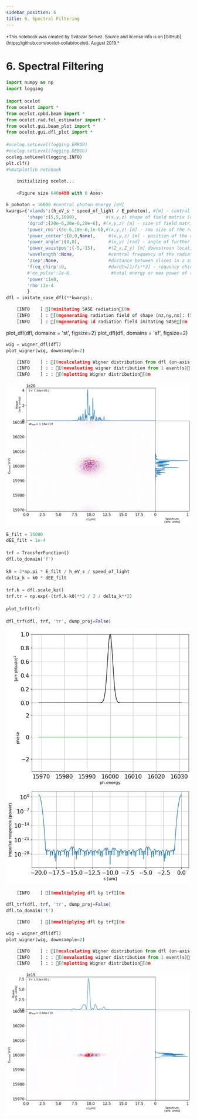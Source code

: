 ```yaml
---
sidebar_position: 6
title: 6. Spectral Filtering
---
```

<small>
*This notebook was created by Svitozar Serkez. Source and license info is on [GitHub](https://github.com/ocelot-collab/ocelot). August 2019.*
</small>

# 6. Spectral Filtering


```python
import numpy as np
import logging

import ocelot
from ocelot import *
from ocelot.cpbd.beam import *
from ocelot.rad.fel_estimator import *
from ocelot.gui.beam_plot import *
from ocelot.gui.dfl_plot import *

#ocelog.setLevel(logging.ERROR)
#ocelog.setLevel(logging.DEBUG)
ocelog.setLevel(logging.INFO)
plt.clf()
#%matplotlib notebook
```
```python
    initializing ocelot...

    <Figure size 640x480 with 0 Axes>
```


```python
E_pohoton = 16000 #central photon energy [eV]
kwargs={'xlamds':(h_eV_s * speed_of_light / E_pohoton), #[m] - central wavelength
        'shape':(5,5,1000),           #(x,y,z) shape of field matrix (reversed) to dfl.fld
        'dgrid':(20e-6,20e-6,20e-6), #(x,y,z) [m] - size of field matrix
        'power_rms':(3e-6,10e-6,1e-6),#(x,y,z) [m] - rms size of the radiation distribution (gaussian)
        'power_center':(0,0,None),     #(x,y,z) [m] - position of the radiation distribution
        'power_angle':(0,0),           #(x,y) [rad] - angle of further radiation propagation
        'power_waistpos':(-5,-15),     #(Z_x,Z_y) [m] downstrean location of the waist of the beam
        'wavelength':None,             #central frequency of the radiation, if different from xlamds
        'zsep':None,                   #distance between slices in z as zsep*xlamds
        'freq_chirp':0,                #dw/dt=[1/fs**2] - requency chirp of the beam around power_center[2]
        #'en_pulse':1e-6,               #total energy or max power of the pulse, use only one
        'power':1e8,
        'rho':1e-4
        }
dfl = imitate_sase_dfl(**kwargs);
```
```python
    [INFO    ] [0mimitating SASE radiation[0m
    [INFO    ] : [0mgenerating radiation field of shape (nz,ny,nx): (5, 5, 1000)[0m
    [INFO    ] : [0mgenerating 1d radiation field imitating SASE[0m
```

plot_dfl(dfl, domains = 'st', figsize=2)
plot_dfl(dfl, domains = 'sf', figsize=2)
                                                                   
```python
wig = wigner_dfl(dfl)
plot_wigner(wig, downsample=2)
```
```python
    [INFO    ] : [0mcalculating Wigner distribution from dfl (on-axis fillament)[0m
    [INFO    ] : : [0mevaluating wigner distribution from 1 event(s)[0m
    [INFO    ] : : [0mplotting Wigner distribution[0m
```


    
![png](/img/pfs_6_spectral_filtering_files/pfs_6_spectral_filtering_5_1.png)
    



```python
E_filt = 16000
dEE_filt = 1e-4

trf = TransferFunction()
dfl.to_domain('f')

k0 = 2*np.pi * E_filt / h_eV_s / speed_of_light
delta_k = k0 * dEE_filt

trf.k = dfl.scale_kz()
trf.tr = np.exp(-(trf.k-k0)**2 / 2 / delta_k**2)

plot_trf(trf)

dfl_trf(dfl, trf, 'tr', dump_proj=False)
```


    
![png](/img/pfs_6_spectral_filtering_files/pfs_6_spectral_filtering_6_0.png)
    

```python
    [INFO    ] [0mmultiplying dfl by trf[0m
```


```python
dfl_trf(dfl, trf, 'tr', dump_proj=False)
dfl.to_domain('t')
```
```python
    [INFO    ] [0mmultiplying dfl by trf[0m
```


```python
wig = wigner_dfl(dfl)
plot_wigner(wig, downsample=2)
```
```python
    [INFO    ] : [0mcalculating Wigner distribution from dfl (on-axis fillament)[0m
    [INFO    ] : : [0mevaluating wigner distribution from 1 event(s)[0m
    [INFO    ] : : [0mplotting Wigner distribution[0m
```


    
![png](/img/pfs_6_spectral_filtering_files/pfs_6_spectral_filtering_8_1.png)
    


